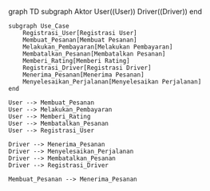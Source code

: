 graph TD
    subgraph Aktor
        User((User))
        Driver((Driver))
    end

    subgraph Use_Case
        Registrasi_User[Registrasi User]
        Membuat_Pesanan[Membuat Pesanan]
        Melakukan_Pembayaran[Melakukan Pembayaran]
        Membatalkan_Pesanan[Membatalkan Pesanan]
        Memberi_Rating[Memberi Rating]
        Registrasi_Driver[Registrasi Driver]
        Menerima_Pesanan[Menerima Pesanan]
        Menyelesaikan_Perjalanan[Menyelesaikan Perjalanan]
    end

    User --> Membuat_Pesanan
    User --> Melakukan_Pembayaran
    User --> Memberi_Rating
    User --> Membatalkan_Pesanan
    User --> Registrasi_User

    Driver --> Menerima_Pesanan
    Driver --> Menyelesaikan_Perjalanan
    Driver --> Membatalkan_Pesanan
    Driver --> Registrasi_Driver

    Membuat_Pesanan --> Menerima_Pesanan
